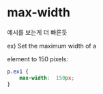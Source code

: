 # max-width

예시를 보는게 더 빠른듯

ex)
Set the maximum width of a <p> element to 150 pixels:

```css
p.ex1 {
	max-width:  150px;
}
```

